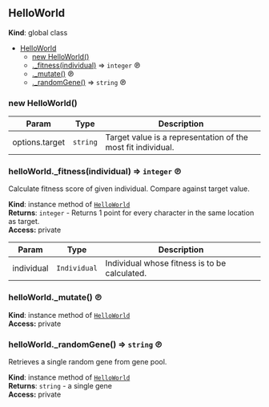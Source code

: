<a name="HelloWorld"></a>
## HelloWorld
**Kind**: global class  

* [HelloWorld](#HelloWorld)
    * [new HelloWorld()](#new_HelloWorld_new)
    * [._fitness(individual)](#HelloWorld+_fitness) ⇒ <code>integer</code> ℗
    * [._mutate()](#HelloWorld+_mutate) ℗
    * [._randomGene()](#HelloWorld+_randomGene) ⇒ <code>string</code> ℗

<a name="new_HelloWorld_new"></a>
### new HelloWorld()

| Param | Type | Description |
| --- | --- | --- |
| options.target | <code>string</code> | Target value is a representation of the most fit individual. |

<a name="HelloWorld+_fitness"></a>
### helloWorld._fitness(individual) ⇒ <code>integer</code> ℗
Calculate fitness score of given individual. Compare against target value.

**Kind**: instance method of <code>[HelloWorld](#HelloWorld)</code>  
**Returns**: <code>integer</code> - Returns 1 point for every character in the same location as target.  
**Access:** private  

| Param | Type | Description |
| --- | --- | --- |
| individual | <code>Individual</code> | Individual whose fitness is to be calculated. |

<a name="HelloWorld+_mutate"></a>
### helloWorld._mutate() ℗
**Kind**: instance method of <code>[HelloWorld](#HelloWorld)</code>  
**Access:** private  
<a name="HelloWorld+_randomGene"></a>
### helloWorld._randomGene() ⇒ <code>string</code> ℗
Retrieves a single random gene from gene pool.

**Kind**: instance method of <code>[HelloWorld](#HelloWorld)</code>  
**Returns**: <code>string</code> - a single gene  
**Access:** private  
